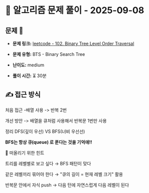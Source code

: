 # 📝 알고리즘 문제 풀이 - 2025-09-08

## 문제 📖

- **문제 링크:** [leetcode - 102. Binary Tree Level Order Traversal](https://leetcode.com/problems/binary-tree-level-order-traversal/description/)

- **문제 유형:** BTS - Binary Search Tree

- **난이도:** medium

- **풀이 시간:** ⏳ 30분

## ✍ 접근 방식

처음 접근
-배열 사용 -> 반복 2번

개선 방안 -> 배열을 큐처럼 사용해서 반복문 1번만 사용 


정리
DFS(깊이 우선) VS BFS(너비 우선선)

**BFS는 항상 큐(queue) 로 푼다는 것을 기억애!!**

🔑 떠올리기 위한 힌트

트리를 레벨별로 보고 싶다 → BFS 패턴이 맞다

같은 레벨끼리 묶어야 한다 → "큐의 길이 = 현재 레벨 크기" 활용

반복문 안에서 자식 push → 다음 턴에 자연스럽게 다음 레벨이 된다